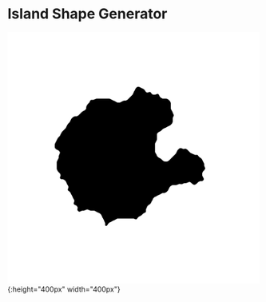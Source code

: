 # Island Shape Generator

![Example of generated island shape](examples/000_.png?raw=true "Examples image"){:height="400px" width="400px"}
